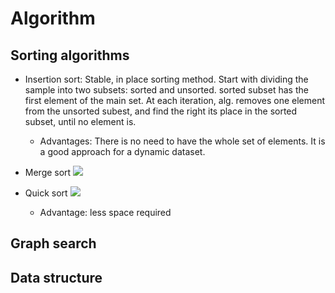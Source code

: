 # Algorithm


## Sorting algorithms
- Insertion sort: Stable, in place sorting method. Start with dividing the sample into two subsets: sorted and unsorted.  sorted subset has the first element of the main set. At each iteration, alg. removes one element from the unsorted subest, and find the right its place in the sorted subset, until no element is.
  - Advantages: There is no need to have the whole set of elements. It is a good approach for a dynamic dataset.

- Merge sort <img src="https://render.githubusercontent.com/render/math?math=O(n log \: n)">
- Quick sort <img src="https://render.githubusercontent.com/render/math?math=O(n log \: n)">
  - Advantage: less space required


## Graph search

## Data structure



